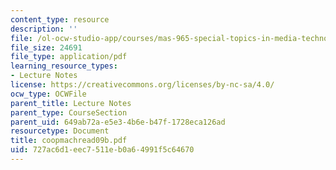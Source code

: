 ```yaml
---
content_type: resource
description: ''
file: /ol-ocw-studio-app/courses/mas-965-special-topics-in-media-technology-cooperative-machines-fall-2003/727ac6d1eec7511eb0a64991f5c64670_coopmachread09b.pdf
file_size: 24691
file_type: application/pdf
learning_resource_types:
- Lecture Notes
license: https://creativecommons.org/licenses/by-nc-sa/4.0/
ocw_type: OCWFile
parent_title: Lecture Notes
parent_type: CourseSection
parent_uid: 649ab72a-e5e3-4b6e-b47f-1728eca126ad
resourcetype: Document
title: coopmachread09b.pdf
uid: 727ac6d1-eec7-511e-b0a6-4991f5c64670
---
```

